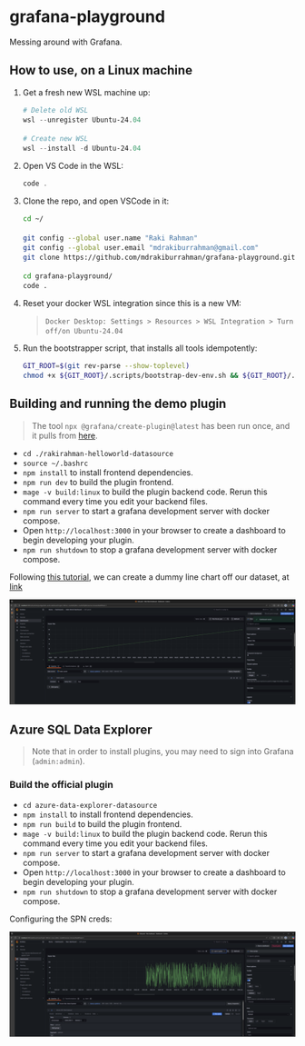 # grafana-playground

Messing around with Grafana.

## How to use, on a Linux machine

1. Get a fresh new WSL machine up:

   ```powershell
   # Delete old WSL
   wsl --unregister Ubuntu-24.04

   # Create new WSL
   wsl --install -d Ubuntu-24.04
   ```

1. Open VS Code in the WSL:

   ```powershell
   code .
   ```

1. Clone the repo, and open VSCode in it:

   ```bash
   cd ~/

   git config --global user.name "Raki Rahman"
   git config --global user.email "mdrakiburrahman@gmail.com"
   git clone https://github.com/mdrakiburrahman/grafana-playground.git

   cd grafana-playground/
   code .
   ```

1. Reset your docker WSL integration since this is a new VM:

   > `Docker Desktop: Settings > Resources > WSL Integration > Turn off/on Ubuntu-24.04`

1. Run the bootstrapper script, that installs all tools idempotently:

   ```bash
   GIT_ROOT=$(git rev-parse --show-toplevel)
   chmod +x ${GIT_ROOT}/.scripts/bootstrap-dev-env.sh && ${GIT_ROOT}/.scripts/bootstrap-dev-env.sh
   ```

## Building and running the demo plugin

> The tool `npx @grafana/create-plugin@latest` has been run once, and it pulls from [here](https://github.com/grafana/grafana-plugin-examples/tree/main/examples/datasource-basic).

* `cd ./rakirahman-helloworld-datasource`
* `source ~/.bashrc`
* `npm install` to install frontend dependencies.
* `npm run dev` to build the plugin frontend.
* `mage -v build:linux` to build the plugin backend code. Rerun this command every time you edit your backend files.
* `npm run server` to start a grafana development server with docker compose.
* Open `http://localhost:3000` in your browser to create a dashboard to begin developing your plugin.
* `npm run shutdown` to stop a grafana development server with docker compose.

Following [this tutorial](https://grafana.com/developers/plugin-tools/tutorials/build-a-data-source-backend-plugin#create-a-new-plugin), we can create a dummy line chart off our dataset, at [link](http://localhost:3000/d/beo8vdx2jwv0ga/hello-world-dashboard?orgId=1&from=now%2Ffy&to=now%2Ffy&timezone=browser&editPanel=1)

![Line graph](.imgs/hello-world-dashboard.png)

## Azure SQL Data Explorer

> Note that in order to install plugins, you may need to sign into Grafana (`admin:admin`).

### Build the official plugin

* `cd azure-data-explorer-datasource`
* `npm install` to install frontend dependencies.
* `npm run build` to build the plugin frontend.
* `mage -v build:linux` to build the plugin backend code. Rerun this command every time you edit your backend files.
* `npm run server` to start a grafana development server with docker compose.
* Open `http://localhost:3000` in your browser to create a dashboard to begin developing your plugin.
* `npm run shutdown` to stop a grafana development server with docker compose.

Configuring the SPN creds:

![Line graph](.imgs/adx-dashboard.png)